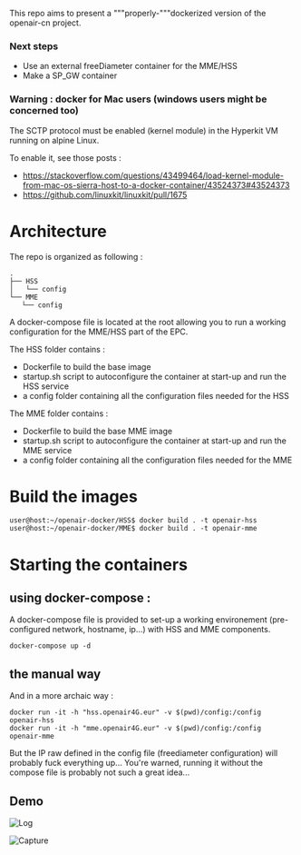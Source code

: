 
This repo aims to present a """properly-"""dockerized version of the openair-cn project.

### Next steps

+ Use an external freeDiameter container for the MME/HSS
+ Make a SP_GW container

### Warning : docker for Mac users (windows users might be concerned too)

The SCTP protocol must be enabled (kernel module) in the Hyperkit VM running on alpine Linux.

To enable it, see those posts : 
+ https://stackoverflow.com/questions/43499464/load-kernel-module-from-mac-os-sierra-host-to-a-docker-container/43524373#43524373
+ https://github.com/linuxkit/linuxkit/pull/1675 

# Architecture

The repo is organized as following :

    .
    ├── HSS
    │   └── config
    └── MME
       └── config

A docker-compose file is located at the root allowing you to run a working configuration for the MME/HSS part of the EPC.

The HSS folder contains :
+ Dockerfile to build the base image 
+ startup.sh script to autoconfigure the container at start-up and run the HSS service
+ a config folder containing all the configuration files needed for the HSS


The MME folder contains :
+ Dockerfile to build the base MME image
+ startup.sh script to autoconfigure the container at start-up and run the MME service
+ a config folder containing all the configuration files needed for the MME



# Build the images

    user@host:~/openair-docker/HSS$ docker build . -t openair-hss
    user@host:~/openair-docker/MME$ docker build . -t openair-mme

# Starting the containers 

## using docker-compose :

A docker-compose file is provided to set-up a working environement (pre-configured network, hostname, ip...) with HSS and MME components.

    docker-compose up -d

## the manual way

And in a more archaic way :

    docker run -it -h "hss.openair4G.eur" -v $(pwd)/config:/config openair-hss
    docker run -it -h "mme.openair4G.eur" -v $(pwd)/config:/config openair-mme


But the IP raw defined in the config file (freediameter configuration) will probably fuck everything up... You're warned, running it without the compose file is probably not such a great idea...


## Demo

![Log](http://i.imgur.com/GHVtU2e.jpg)

![Capture](http://i.imgur.com/JvaJSnE.jpg)
